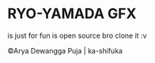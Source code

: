 # RYO-YAMADA GFX
is just for fun is open source bro clone it :v

&copy;Arya Dewangga Puja | ka-shifuka
